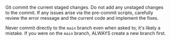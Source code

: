Git commit the current staged changes. Do not add any unstaged changes to the commit. If any issues arise via the pre-commit scripts, carefully review the error message and the current code and implement the fixes.

Never commit directly to the `main` branch even when asked to; it's likely a mistake. If you were on the `main` branch, ALWAYS create a new branch first.
